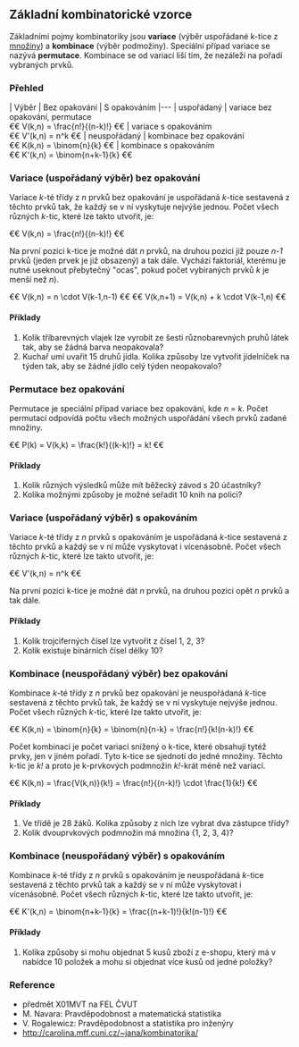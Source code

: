 ## Základní kombinatorické vzorce

Základními pojmy kombinatoriky jsou **variace** (výběr uspořádané k-tice z [množiny](wiki/mnozina)) a **kombinace** (výběr podmožiny). Speciální případ variace se nazývá **permutace**. Kombinace se od variací liší tím, že nezáleží na pořadí vybraných prvků.

### Přehled

| Výběr | Bez opakování | S opakováním
|---
| uspořádaný | variace bez opakování, permutace<br/> €€ V(k,n) = \frac{n!}{(n-k)!} €€ | variace s opakováním<br/> €€ V'(k,n) = n^k €€
| neuspořádaný | kombinace bez opakování<br/> €€ K(k,n) = \binom{n}{k} €€ | kombinace s opakováním<br/> €€ K'(k,n) = \binom{n+k-1}{k} €€

### Variace (uspořádaný výběr) bez opakování

Variace *k*-té třídy z *n* prvků bez opakování je uspořádaná *k*-tice sestavená z těchto prvků tak, že každý se v ní vyskytuje nejvýše jednou. Počet všech různých *k*-tic, které lze takto utvořit, je:

€€ V(k,n) = \frac{n!}{(n-k)!} €€

Na první pozici k-tice je možné dát *n* prvků, na druhou pozici již pouze *n-1* prvků (jeden prvek je již obsazený) a tak dále. Vychází faktoriál, kterému je nutné useknout přebytečný "ocas", pokud počet vybíraných prvků *k* je menší než *n*).

€€ V(k,n) = n \cdot V(k-1,n-1) €€
€€ V(k,n+1) = V(k,n) + k \cdot V(k-1,n) €€

#### Příklady

1. Kolik tříbarevných vlajek lze vyrobit ze šesti různobarevných pruhů látek tak, aby se žádná barva neopakovala? 
1. Kuchař umí uvařit 15 druhů jídla. Kolika způsoby lze vytvořit jídelníček na týden tak, aby se žádné jídlo celý týden neopakovalo?

### Permutace bez opakování

Permutace je speciální případ variace bez opakování, kde *n* = *k*. Počet permutací odpovídá počtu všech možných uspořádání všech prvků zadané množiny.

€€ P(k) = V(k,k) = \frac{k!}{(k-k)!} = k! €€

#### Příklady

1. Kolik různých výsledků může mít běžecký závod s 20 účastníky? 
1. Kolika možnými způsoby je možné seřadit 10 knih na polici?

### Variace (uspořádaný výběr) s opakováním

Variace *k*-té třídy z *n* prvků s opakováním je uspořádaná *k*-tice sestavená z těchto prvků a každý se v ní může vyskytovat i vícenásobně. Počet všech různých *k*-tic, které lze takto utvořit, je:

€€ V'(k,n) = n^k €€

Na první pozici k-tice je možné dát *n* prvků, na druhou pozici opět *n* prvků a tak dále. 

#### Příklady

1. Kolik trojciferných čísel lze vytvořit z čísel 1, 2, 3? 
1. Kolik existuje binárních čísel délky 10?

### Kombinace (neuspořádaný výběr) bez opakování

Kombinace *k*-té třídy z *n* prvků bez opakování je neuspořádaná *k*-tice sestavená z těchto prvků tak, že každý se v ní vyskytuje nejvýše jednou. Počet všech různých *k*-tic, které lze takto utvořit, je:

€€ K(k,n) = \binom{n}{k} = \binom{n}{n-k} = \frac{n!}{k!(n-k)!} €€

Počet kombinací je počet variací snížený o k-tice, které obsahují tytéž prvky, jen v jiném pořadí. Tyto k-tice se sjednotí do jedné množiny. Těchto k-tic je *k!* a proto je k-prvkových podmnožin *k!*-krát méně než variací.

€€ K(k,n) = \frac{V(k,n)}{k!} = \frac{n!}{(n-k)!} \cdot \frac{1}{k!} €€

#### Příklady

1. Ve třídě je 28 žáků. Kolika způsoby z nich lze vybrat dva zástupce třídy? 
1. Kolik dvouprvkových podmnožin má množina {1, 2, 3, 4}?

### Kombinace (neuspořádaný výběr) s opakováním

Kombinace *k*-té třídy z *n* prvků s opakováním je neuspořádaná *k*-tice sestavená z těchto prvků tak a každý se v ní může vyskytovat i vícenásobně. Počet všech různých *k*-tic, které lze takto utvořit, je:

€€ K'(k,n) = \binom{n+k-1}{k} = \frac{(n+k-1)!}{k!(n-1)!} €€

#### Příklady

1. Kolika způsoby si mohu objednat 5 kusů zboží z e-shopu, který má v nabídce 10 položek a mohu si objednat více kusů od jedné položky?

### Reference

- předmět X01MVT na FEL ČVUT
- M. Navara: Pravděpodobnost a matematická statistika
- V. Rogalewicz: Pravděpodobnost a statistika pro inženýry
- http://carolina.mff.cuni.cz/~jana/kombinatorika/
